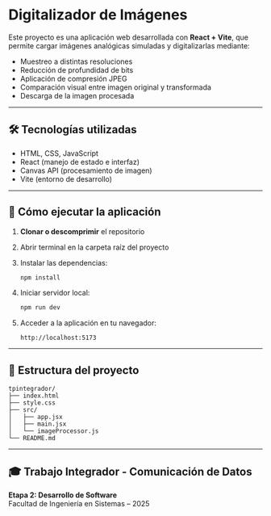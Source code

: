# Digitalizador de Imágenes

Este proyecto es una aplicación web desarrollada con **React + Vite**, que permite cargar imágenes analógicas simuladas y digitalizarlas mediante:

- Muestreo a distintas resoluciones
- Reducción de profundidad de bits
- Aplicación de compresión JPEG
- Comparación visual entre imagen original y transformada
- Descarga de la imagen procesada

---

## 🛠️ Tecnologías utilizadas

- HTML, CSS, JavaScript
- React (manejo de estado e interfaz)
- Canvas API (procesamiento de imagen)
- Vite (entorno de desarrollo)

---

## 🚀 Cómo ejecutar la aplicación

1. **Clonar o descomprimir** el repositorio
2. Abrir terminal en la carpeta raíz del proyecto
3. Instalar las dependencias:

   ```bash
   npm install
   ```

4. Iniciar servidor local:

   ```bash
   npm run dev
   ```

5. Acceder a la aplicación en tu navegador:
   ```
   http://localhost:5173
   ```

---

## 📁 Estructura del proyecto

```
tpintegrador/
├── index.html
├── style.css
├── src/
│   ├── app.jsx
│   ├── main.jsx
│   └── imageProcessor.js
└── README.md
```

---

## 🎓 Trabajo Integrador - Comunicación de Datos  
**Etapa 2: Desarrollo de Software**  
Facultad de Ingeniería en Sistemas – 2025

